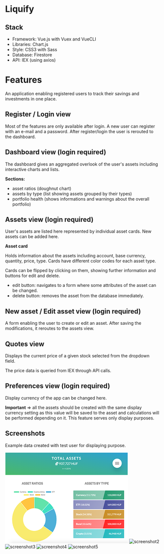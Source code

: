 # Liquify

## Stack

- Framework: Vue.js with Vuex and VueCLI
- Libraries: Chart.js
- Style: CSS3 with Sass
- Database: Firestore
- API: IEX (using axios)

# Features

An application enabling registered users to track their savings and investments in one place.

## Register / Login view

Most of the features are only available after login. A new user can register with an e-mail and a password. After register/login the user is rerouted to the dashboard.

## Dashboard view (login required)

The dashboard gives an aggregated overlook of the user's assets including interactive charts and lists.

**Sections:**
- asset ratios (doughnut chart)
- assets by type (list showing assets grouped by their types)
- portfolio health (shows informations and warnings about the overall portfolio)

## Assets view (login required)

User's assets are listed here represented by individual asset cards. New assets can be added here.

**Asset card**

Holds information about the assets including account, base currency, quantity, price, type. Cards have different color codes for each asset type.

Cards can be flipped by clicking on them, showing further information and buttons for edit and delete.

- edit button: navigates to a form where some attributes of the asset can be changed.
- delete button: removes the asset from the database immediately.

## New asset / Edit asset view (login required)

A form enabling the user to create or edit an asset. After saving the modifications, it reroutes to the assets view.

## Quotes view

Displays the current price of a given stock selected from the dropdown field.

The price data is queried from IEX through API calls.

## Preferences view (login required)

Display currency of the app can be changed here.

**Important** => all the assets should be created with the same display currency setting as this value will be saved to the asset and calculations will be performed depending on it. This feature serves only display purposes.

## Screenshots

Example data created with test user for displaying purpose.

![screenshot1](./screenshots/screen1.png)
![screenshot2](./screenshots/screen.png)
![screenshot3](./screenshots/screen.png)
![screenshot4](./screenshots/screen.png)
![screenshot5](./screenshots/screen.png)